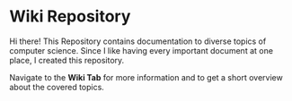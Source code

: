 # Wiki Repository

Hi there!
This Repository contains documentation to diverse topics of computer science. Since I like having every important document at one place, I created this repository.

Navigate to the **Wiki Tab** for more information and to get a short overview about the covered topics.
